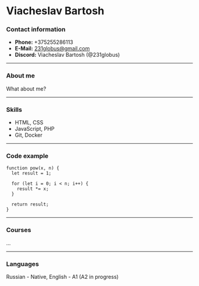 # Viacheslav Bartosh
### Contact information 
* **Phone:** +375255286113
* **E-Mail:** 231globus@gmail.com 
*  **Discord:** Viacheslav Bartosh (@231globus)
***
### About me 
What about me?
***
### Skills 
- HTML, CSS 
- JavaScript, PHP 
- Git, Docker 
***
### Code example
```
function pow(x, n) {
  let result = 1;

  for (let i = 0; i < n; i++) {
    result *= x;
  }

  return result;
}
```
***
### Courses
...
***
### Languages
Russian - Native, English - A1 (A2 in progress)
